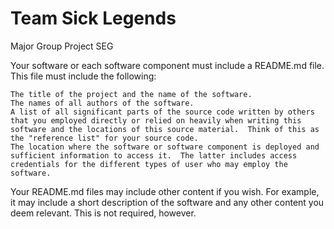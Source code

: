 # Team Sick Legends
Major Group Project SEG


Your software or each software component must include a README.md file.  This file must include the following:

    The title of the project and the name of the software.
    The names of all authors of the software.
    A list of all significant parts of the source code written by others that you employed directly or relied on heavily when writing this software and the locations of this source material.  Think of this as the "reference list" for your source code.
    The location where the software or software component is deployed and sufficient information to access it.  The latter includes access credentials for the different types of user who may employ the software.

Your README.md files may include other content if you wish.  For example, it may include a short description of the software and any other content you deem relevant.  This is not required, however.
